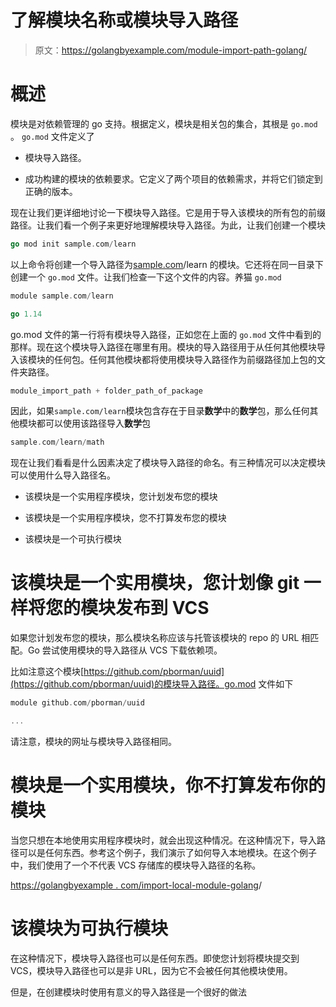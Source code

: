 # 了解模块名称或模块导入路径

> 原文：<https://golangbyexample.com/module-import-path-golang/>

# **概述**

模块是对依赖管理的 go 支持。根据定义，模块是相关包的集合，其根是 `go.mod` 。 `go.mod` 文件定义了

*   模块导入路径。

*   成功构建的模块的依赖要求。它定义了两个项目的依赖需求，并将它们锁定到正确的版本。

现在让我们更详细地讨论一下模块导入路径。它是用于导入该模块的所有包的前缀路径。让我们看一个例子来更好地理解模块导入路径。为此，让我们创建一个模块

```go
go mod init sample.com/learn
```

以上命令将创建一个导入路径为[sample.com](http://sample.com)/learn 的模块。它还将在同一目录下创建一个 `go.mod` 文件。让我们检查一下这个文件的内容。养猫 `go.mod`

```go
module sample.com/learn

go 1.14
```

go.mod 文件的第一行将有模块导入路径，正如您在上面的 `go.mod` 文件中看到的那样。现在这个模块导入路径在哪里有用。模块的导入路径用于从任何其他模块导入该模块的任何包。任何其他模块都将使用模块导入路径作为前缀路径加上包的文件夹路径。

```go
module_import_path + folder_path_of_package
```

因此，如果`sample.com/learn`模块包含存在于目录**数学**中的**数学**包，那么任何其他模块都可以使用该路径导入**数学**包

```go
sample.com/learn/math
```

现在让我们看看是什么因素决定了模块导入路径的命名。有三种情况可以决定模块可以使用什么导入路径名。

*   该模块是一个实用程序模块，您计划发布您的模块

*   该模块是一个实用程序模块，您不打算发布您的模块

*   该模块是一个可执行模块

# **该模块是一个实用模块，您计划像 git** 一样将您的模块发布到 VCS

如果您计划发布您的模块，那么模块名称应该与托管该模块的 repo 的 URL 相匹配。Go 尝试使用模块的导入路径从 VCS 下载依赖项。

比如注意这个模块[https://github.com/pborman/uuid](https://github.com/pborman/uuid)的模块导入路径。go.mod 文件如下

```go
module github.com/pborman/uuid

...
```

请注意，模块的网址与模块导入路径相同。

# **模块是一个实用模块，你不打算发布你的模块**

当您只想在本地使用实用程序模块时，就会出现这种情况。在这种情况下，导入路径可以是任何东西。参考这个例子，我们演示了如何导入本地模块。在这个例子中，我们使用了一个不代表 VCS 存储库的模块导入路径的名称。

[https://golangbyexample . com/import-local-module-golang](https://golangbyexample.com/import-local-module-golang)/

# **该模块为可执行模块**

在这种情况下，模块导入路径也可以是任何东西。即使您计划将模块提交到 VCS，模块导入路径也可以是非 URL，因为它不会被任何其他模块使用。

但是，在创建模块时使用有意义的导入路径是一个很好的做法